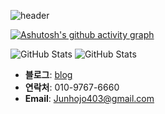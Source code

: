 
![header](https://capsule-render.vercel.app/api?type=waving&color=gradient&customColorList=12&height=250&section=header&text=JOJUNHO&fontSize=90)

<!-- ## BeakJun Tier -->

<!-- [![Solved.ac프로필](http://mazassumnida.wtf/api/v2/generate_badge?boj=junhojo403)](https://solved.ac/junhojo403) -->

[![Ashutosh's github activity graph](https://github-readme-activity-graph.vercel.app/graph?username=whwnsgh0258&theme=github-compact)](https://github.com/ashutosh00710/github-readme-activity-graph)

![GitHub Stats](https://raw.githubusercontent.com/whwnsgh0258/github-stats-transparent/output/generated/overview.svg)
![GitHub Stats](https://raw.githubusercontent.com/whwnsgh0258/github-stats-transparent/output/generated/languages.svg)

- **블로그**: [blog](https://whwnsgh0258.github.io)
- **연락처**: 010-9767-6660
- **Email**: Junhojo403@gmail.com

<!--
**whwnsgh0258/whwnsgh0258** is a ✨ _special_ ✨ repository because its `README.md` (this file) appears on your GitHub profile.

Here are some ideas to get you started:

- 🔭 I’m currently working on ...
- 🌱 I’m currently learning ...
- 👯 I’m looking to collaborate on ...
- 🤔 I’m looking for help with ...
- 💬 Ask me about ...
- 📫 How to reach me: ...
- 😄 Pronouns: ...
- ⚡ Fun fact: ...
-->
